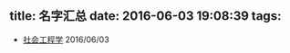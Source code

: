 title: 名字汇总
date: 2016-06-03 19:08:39
tags:
---

- [社会工程学](https://zh.wikipedia.org/wiki/%E7%A4%BE%E4%BC%9A%E5%B7%A5%E7%A8%8B%E5%AD%A6) 2016/06/03